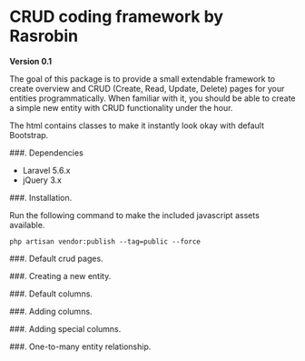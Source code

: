 # CRUD coding framework by Rasrobin
**Version 0.1**

The goal of this package is to provide a small extendable framework to create overview
and CRUD (Create, Read, Update, Delete) pages for your entities programmatically.
When familiar with it, you should be able to create a simple new entity with CRUD
functionality under the hour.

The html contains classes to make it instantly look okay with default Bootstrap.

###. Dependencies
* Laravel 5.6.x
* jQuery 3.x

###. Installation.

Run the following command to make the included javascript assets available.
```
php artisan vendor:publish --tag=public --force
```

###. Default crud pages.

###. Creating a new entity.

###. Default columns.

###. Adding columns.

###. Adding special columns.

###. One-to-many entity relationship.
